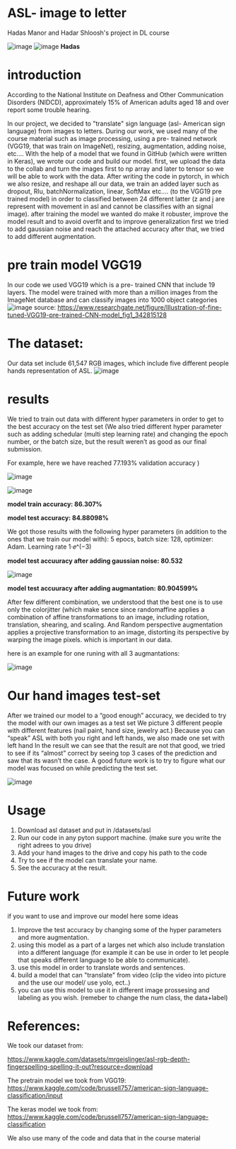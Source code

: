 # ASL- image to letter
Hadas Manor and Hadar Shloosh's project in DL course

![image](https://github.com/hadarshloosh/DL-project/assets/129359070/2e1143c7-155d-48c5-a128-043f96c00641) ![image](https://github.com/hadarshloosh/DL-project/assets/129359070/18798ee0-b5a5-455c-a1d9-358defed4d01) **Hadas**
  
# introduction

According to the National Institute on Deafness and Other Communication Disorders (NIDCD), approximately 15% of American adults aged 18 and over report some trouble hearing.

In our project, we decided to "translate" sign language (asl- American sign language) from images to letters.
During our work, we used many of the course material such as image processing, using a pre- trained network (VGG19, that was train on ImageNet), resizing, augmentation, adding noise, etc.…
With the help of a model that we found in GitHub (which were written in Keras), we wrote our code and build our model.
first, we upload the data to the collab and turn the images first to np array and later to tensor so we will be able to work with the data.
After writing the code in pytorch, in which we also resize, and reshape all our data, we train an added layer such as dropout, Rlu, batchNormalization, linear, SoftMax etc.… (to the VGG19 pre trained model) in order to classified between 24 different latter (z and j are represent with movement in asl and cannot be classifies with an signal image).
after training the model we wanted do make it robuster, improve the model result and to avoid overfit and to improve generalization
first we tried to add gaussian noise and reach the attached accuracy 
after that, we tried to add different augmentation.

# pre train model VGG19

In our code we used VGG19 which is a pre- trained CNN that include 19 layers. The model were trained with more than a million images from the ImageNet database and can classify images into 1000 object categories
![image](https://github.com/hadarshloosh/DL-project/assets/129359070/bbb9dc64-8e9f-43cd-9439-5cbf737ff61c)
source: https://www.researchgate.net/figure/Illustration-of-fine-tuned-VGG19-pre-trained-CNN-model_fig1_342815128

# The dataset:
Our data set include 61,547 RGB images, which include five different people hands representation of ASL.
![image](https://github.com/hadarshloosh/DL-project/assets/129359070/7855e318-58b9-4fcb-8fee-29e8add0c723)


# results

We tried to train out data with different hyper parameters in order to get to the best accuracy on the test set
(We also tried different hyper parameter such as adding schedular (multi step learning rate) and changing the epoch number, or the batch size, but the result weren’t as good as our final submission.

For example, here we have reached 77.193% validation accuracy )


![image](https://github.com/hadarshloosh/DL-project/assets/129359070/aad74286-740a-4d6e-98ef-fa4457833c01)

![image](https://github.com/hadarshloosh/DL-project/assets/129359070/9e6f650a-30d8-4253-b9e1-074b8beec268)

**model train accuracy: 86.307%**

**model test accuracy: 84.88098%**

We got those results with the following hyper parameters (in addition to the ones that we train our model with):
5 epocs, batch size: 128, optimizer: Adam. Learning rate 1⋅𝑒^(−3)

**model test accuuracy after adding **gaussian noise**: 80.532**

![image](https://github.com/hadarshloosh/DL-project/assets/129359070/f4583817-f1af-44ae-9db0-f4a21fd5ab7f)

**model test accuuracy after adding **augmantation**: 80.904599%**

After few different combination, we understood that the best one is to use only the colorjitter (which make sence since randomaffine applies a combination of affine transformations to an image, including rotation, translation, shearing, and scaling. And Random perspective augmentation applies a projective transformation to an image, distorting its perspective by warping the image pixels. which is important in our data.

here is an example for one runing with all 3 augmantations:

![image](https://github.com/hadarshloosh/DL-project/assets/129359070/6545abb4-e3d2-4dfa-b974-a9b536b5980e)

# Our hand images test-set
After we trained our model to a “good enough” accuracy, we decided to try the model with our own images as a test set
We picture 3 different people with different features (nail paint, hand size, jewelry act.)
Because you can “speak” ASL with both you right and left hands, we also made one set with left hand
In the result we can see that the result are not that good, we tried to see if its “almost” correct by seeing top 3 cases of the prediction and saw that its wasn’t the case.
A good future work is to try to figure what our model was focused on while predicting the test set.

![image](https://github.com/hadarshloosh/DL-project/assets/129359070/2c2e8a6a-96a6-41c7-bce4-68fbae6dfdf9)



# Usage
1.	Download asl dataset and put in /datasets/asl
2.	Run our code in any pyton support machine. (make sure you write the right adrees to you drive)
3.	Add your hand images to the drive and copy his path to the code
4.	Try to see if the model can translate your name.
5.	See the accuracy at the result.

# Future work

if you want to use and improve our model here some ideas

1. Improve the test accuracy by changing some of the hyper parameters and more augmentation.
2. using this model as a part of a larges net which also include translation into a different language (for example it can be use in order to let people that speaks different language to be able to communicate).
3. use this model in order to translate words and sentences.
4. build a model that can "translate" from video (clip the video into picture and the use our model/ use yolo, ect..)
5. you can use this model to use it in different image prossesing and labeling as you wish. (remeber to change the num class, the data+label) 

# References:

We took our dataset from:

https://www.kaggle.com/datasets/mrgeislinger/asl-rgb-depth-fingerspelling-spelling-it-out?resource=download

The pretrain model we took from VGG19: https://www.kaggle.com/code/brussell757/american-sign-language-classification/input

The keras model we took from:
https://www.kaggle.com/code/brussell757/american-sign-language-classification

We also use many of the code and data that in the course material 


